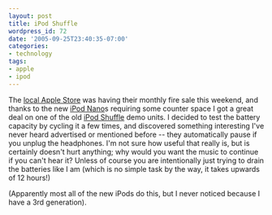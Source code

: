 ```yaml
---
layout: post
title: iPod Shuffle
wordpress_id: 72
date: '2005-09-25T23:40:35-07:00'
categories:
- technology
tags:
- apple
- ipod
---
```

The [local Apple Store][] was having their monthly fire sale this weekend, and thanks to the new [iPod Nano][]s requiring some counter space I got a great deal on one of the old [iPod Shuffle][] demo units.  I decided to test the battery capacity by cycling it a few times, and discovered something interesting I've never heard advertised or mentioned before -- they automatically pause if you unplug the headphones.  I'm not sure how useful that really is, but is certainly doesn't hurt anything; why would you want the music to continue if you can't hear it?  Unless of course you are intentionally just trying to drain the batteries like I am (which is no simple task by the way, it takes upwards of 12 hours!)

(Apparently most all of the new iPods do this, but I never noticed because I have a 3rd generation).

[local Apple Store]: http://www.apple.com/retail/saddlecreek/
[iPod Nano]: http://www.apple.com/ipodnano/
[iPod Shuffle]: http://www.apple.com/ipodshuffle/
